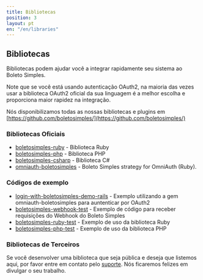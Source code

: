 ```yaml
---
title: Bibliotecas
position: 3
layout: pt
en: "/en/libraries"
---
```


## Bibliotecas

Bibliotecas podem ajudar você a integrar rapidamente seu sistema ao Boleto Simples.

Note que se você está usando autenticação OAuth2,
    na maioria das vezes usar a biblioteca OAuth2 oficial da sua linguagem é a melhor escolha e proporciona maior
    rapidez na integração.

Nós disponibilizamos todas as nossas bibliotecas e plugins em [https://github.com/boletosimples/](https://github.com/boletosimples/)

### Bibliotecas Oficiais

*   [boletosimples-ruby](https://github.com/BoletoSimples/boletosimples-ruby) - Biblioteca Ruby
*   [boletosimples-php](https://github.com/BoletoSimples/boletosimples-php) - Biblioteca PHP
*   [boletosimples-csharp](https://github.com/BoletoSimples/boletosimples-csharp) - Biblioteca C#
*   [omniauth-boletosimples](https://github.com/BoletoSimples/omniauth-boletosimples) - Boleto Simples strategy for OmniAuth (Ruby).

### Códigos de exemplo

*   [login-with-boletosimples-demo-rails](https://github.com/BoletoSimples/login-with-boletosimples-demo-rails) - Exemplo utilizando a gem omniauth-boletosimples para auntenticar por OAuth2
*   [boletosimples-webhook-test](https://github.com/BoletoSimples/boletosimples-webhook-test) - Exemplo de código para receber requisições do Webhook do Boleto Simples
*   [boletosimples-ruby-test](https://github.com/BoletoSimples/boletosimples-ruby-test) - Exemplo de uso da biblioteca Ruby
*   [boletosimples-php-test](https://github.com/BoletoSimples/boletosimples-php-test) - Exemplo de uso da biblioteca PHP

### Bibliotecas de Terceiros

Se você desenvolver uma biblioteca que seja pública e deseja que listemos aqui, por favor entre em contato pelo [suporte](http://suporte.boletosimples.com.br). Nós ficaremos felizes em divulgar o seu trabalho.
